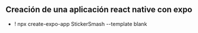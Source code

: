 ## Creación de una aplicación react native con expo
- ! npx create-expo-app StickerSmash --template blank

